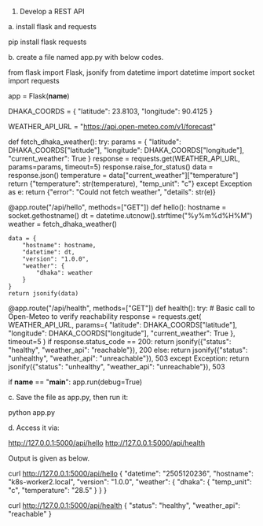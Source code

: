 1. Develop a REST API

 a. install flask and requests

pip install flask requests


 b. create a file named app.py with below codes.

from flask import Flask, jsonify
from datetime import datetime
import socket
import requests

app = Flask(__name__)

DHAKA_COORDS = {
    "latitude": 23.8103,
    "longitude": 90.4125
}

WEATHER_API_URL = "https://api.open-meteo.com/v1/forecast"


def fetch_dhaka_weather():
    try:
        params = {
            "latitude": DHAKA_COORDS["latitude"],
            "longitude": DHAKA_COORDS["longitude"],
            "current_weather": True
        }
        response = requests.get(WEATHER_API_URL, params=params, timeout=5)
        response.raise_for_status()
        data = response.json()
        temperature = data["current_weather"]["temperature"]
        return {"temperature": str(temperature), "temp_unit": "c"}
    except Exception as e:
        return {"error": "Could not fetch weather", "details": str(e)}


@app.route("/api/hello", methods=["GET"])
def hello():
    hostname = socket.gethostname()
    dt = datetime.utcnow().strftime("%y%m%d%H%M")
    weather = fetch_dhaka_weather()

    data = {
        "hostname": hostname,
        "datetime": dt,
        "version": "1.0.0",
        "weather": {
            "dhaka": weather
        }
    }
    return jsonify(data)


@app.route("/api/health", methods=["GET"])
def health():
    try:
        # Basic call to Open-Meteo to verify reachability
        response = requests.get(
            WEATHER_API_URL,
            params={
                "latitude": DHAKA_COORDS["latitude"],
                "longitude": DHAKA_COORDS["longitude"],
                "current_weather": True
            },
            timeout=5
        )
        if response.status_code == 200:
            return jsonify({"status": "healthy", "weather_api": "reachable"}), 200
        else:
            return jsonify({"status": "unhealthy", "weather_api": "unreachable"}), 503
    except Exception:
        return jsonify({"status": "unhealthy", "weather_api": "unreachable"}), 503


if __name__ == "__main__":
    app.run(debug=True)

 c. Save the file as app.py, then run it:
 
python app.py

d. Access it via:

http://127.0.0.1:5000/api/hello
http://127.0.0.1:5000/api/health

Output is given as below.

curl http://127.0.0.1:5000/api/hello
{
  "datetime": "2505120236",
  "hostname": "k8s-worker2.local",
  "version": "1.0.0",
  "weather": {
    "dhaka": {
      "temp_unit": "c",
      "temperature": "28.5"
    }
  }
}

curl http://127.0.0.1:5000/api/health
{
  "status": "healthy",
  "weather_api": "reachable"
}
